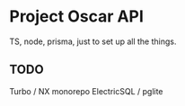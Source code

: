 # Project Oscar API

TS, node, prisma, just to set up all the things.

## TODO

Turbo / NX monorepo
ElectricSQL / pglite

